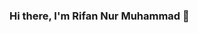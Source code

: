 
### Hi there, I'm Rifan Nur Muhammad  👋

<!--
**RifanNurmuhammad/rifannurmuhammad** is a ✨ _special_ ✨ repository because its `README.md` (this file) appears on your GitHub profile.

Here are some ideas to get you started:
- 📫 How to reach me: rifannmuhammad@gmail.com
-->

